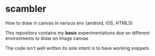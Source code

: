 scambler
========

How to draw in canvas in various env (android, iOS, HTML5)

This repository contains my **basic** experimentations due on different environments to draw on image canvas

The code isn't well written its sole intent is to have working snippets